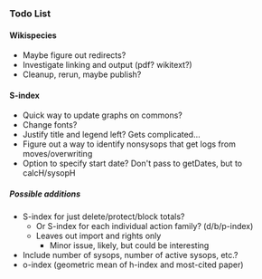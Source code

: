 ### Todo List
#### Wikispecies
* Maybe figure out redirects?
* Investigate linking and output (pdf?  wikitext?)
* Cleanup, rerun, maybe publish?

#### S-index
* Quick way to update graphs on commons?
* Change fonts?
* Justify title and legend left?  Gets complicated...
* Figure out a way to identify nonsysops that get logs from moves/overwriting
* Option to specify start date?  Don't pass to getDates, but to calcH/sysopH

##### Possible additions
* S-index for just delete/protect/block totals?
    * Or S-index for each individual action family? (d/b/p-index)
    * Leaves out import and rights only
        * Minor issue, likely, but could be interesting
* Include number of sysops, number of active sysops, etc.?
* o-index (geometric mean of h-index and most-cited paper)
